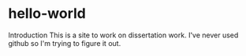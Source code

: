 # hello-world
Introduction
This is a site to work on dissertation work.
I've never used github so I'm trying to figure it out.
